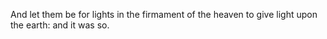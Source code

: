 And let them be for lights in the firmament of the heaven to give light upon the earth: and it was so.
